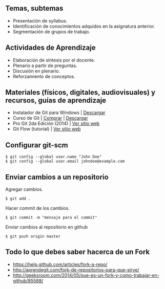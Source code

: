 
## Temas, subtemas

* Presentación de syllabus.
* Identificación de conocimientos adquidos en la asignatura anterior.
* Segmentación de grupos de trabajo.

## Actividades de Aprendizaje

* Elaboración de síntesis por el docente.
* Plenario a partir de preguntas.
* Discusión en plenario.
* Reforzamiento de conceptos.

## Materiales (físicos, digitales, audiovisuales) y recursos, guías de aprendizaje

* Instalador de Git para Windows | [Descargar](https://git-scm.com/download/win)
* Curso de Git | [Comprar](https://www.video2brain.com/mzx/cursos/git) | [Descargar](https://mega.nz/#!ZBYy3J7K!3RKkTWk8FPAPMrer1cuacdx0nHd6WqcrM-aj9iQ3ZH0)
* Pro Git 2da Edición (2014) | [Ver sitio web](https://git-scm.com/book/es/v2)
* Git Flow (tutorial) | [Ver sitio web](http://dazzet.co/tutorial-de-git-flow/)

## Configurar git-scm

    $ git config --global user.name "John Doe"
    $ git config --global user.email johndoe@example.com

## Enviar cambios a un repositorio

Agregar cambios.

    $ git add .

Hacer commit de los cambios.

    $ git commit -m "mensaje para el commit"

Enviar cambios al repositorio en github

    $ git push origin master

## Todo lo que debes saber hacerca de un Fork

* https://help.github.com/articles/fork-a-repo/
* http://aprendegit.com/fork-de-repositorios-para-que-sirve/
* http://geeksroom.com/2014/05/que-es-un-fork-y-como-trabajar-en-github/85588/
